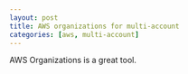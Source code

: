 ```yaml
---
layout: post
title: AWS organizations for multi-account
categories: [aws, multi-account]
---
```


AWS Organizations is a great tool.
